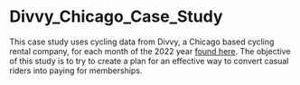 # Divvy_Chicago_Case_Study

This case study uses cycling data from Divvy, a Chicago based cycling rental company, for each month of the 2022 year [found here](https://divvybikes.com/system-data). The objective of this study is to try to create a plan for an effective way to convert casual riders into paying for memberships. 
